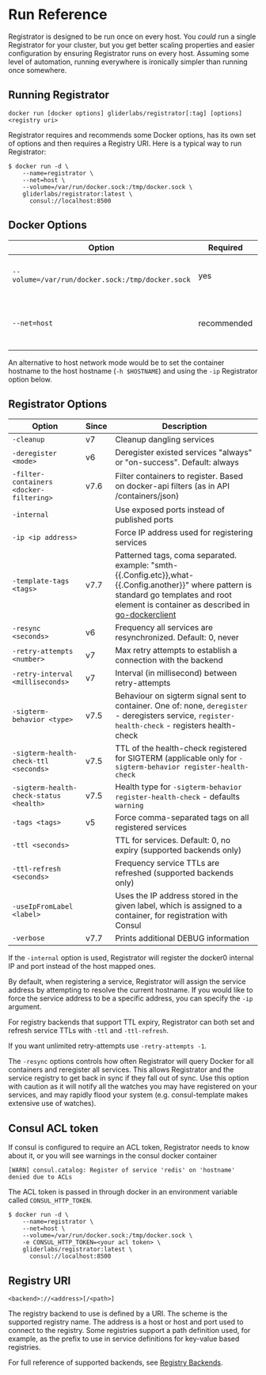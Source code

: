 # Run Reference

Registrator is designed to be run once on every host. You *could* run a single
Registrator for your cluster, but you get better scaling properties and easier
configuration by ensuring Registrator runs on every host. Assuming some level of
automation, running everywhere is ironically simpler than running once somewhere.

## Running Registrator

    docker run [docker options] gliderlabs/registrator[:tag] [options] <registry uri>

Registrator requires and recommends some Docker options, has its own set of options
and then requires a Registry URI. Here is a typical way to run Registrator:

    $ docker run -d \
        --name=registrator \
        --net=host \
        --volume=/var/run/docker.sock:/tmp/docker.sock \
        gliderlabs/registrator:latest \
          consul://localhost:8500

## Docker Options

Option                                           | Required    | Description
------                                           | --------    | -----------
`--volume=/var/run/docker.sock:/tmp/docker.sock` | yes         | Allows Registrator to access Docker API
`--net=host`                                     | recommended | Helps Registrator get host-level IP and hostname

An alternative to host network mode would be to set the container hostname to the host
hostname (`-h $HOSTNAME`) and using the `-ip` Registrator option below.

## Registrator Options

Option                                  | Since | Description
------                                  | ----- | -----------
`-cleanup`                              | v7    | Cleanup dangling services
`-deregister <mode>`                    | v6    | Deregister existed services "always" or "on-success". Default: always
`-filter-containers <docker-filtering>` |  v7.6 | Filter containers to register. Based on docker-api filters (as in API /containers/json)
`-internal`                             |       | Use exposed ports instead of published ports
`-ip <ip address>`                      |       | Force IP address used for registering services
`-template-tags <tags>`                | v7.7  | Patterned tags, coma separated. example: \"smth-{{.Config.etc}},what-{{.Config.another}}\" where pattern is standard go templates and root element is container as described in [go-dockerclient](github.com/fsouza/go-dockerclient)
`-resync <seconds>`                     | v6    | Frequency all services are resynchronized. Default: 0, never
`-retry-attempts <number>`              | v7    | Max retry attempts to establish a connection with the backend
`-retry-interval <milliseconds>`        | v7    | Interval (in millisecond) between retry-attempts
`-sigterm-behavior <type>`              | v7.5  | Behaviour on sigterm signal sent to container. One of: none, `deregister` - deregisters service, `register-health-check` - registers health-check
`-sigterm-health-check-ttl <seconds>`   | v7.5  | TTL of the health-check registered for SIGTERM (applicable only for `-sigterm-behavior register-health-check`
`-sigterm-health-check-status <health>` | v7.5  | Health type for `-sigterm-behavior register-health-check` - defaults `warning`
`-tags <tags>`                          | v5    | Force comma-separated tags on all registered services
`-ttl <seconds>`                        |       | TTL for services. Default: 0, no expiry (supported backends only)
`-ttl-refresh <seconds>`                |       | Frequency service TTLs are refreshed (supported backends only)
`-useIpFromLabel <label>`               |       | Uses the IP address stored in the given label, which is assigned to a container, for registration with Consul
`-verbose`                              | v7.7  | Prints additional DEBUG information

If the `-internal` option is used, Registrator will register the docker0
internal IP and port instead of the host mapped ones.

By default, when registering a service, Registrator will assign the service
address by attempting to resolve the current hostname. If you would like to
force the service address to be a specific address, you can specify the `-ip`
argument.

For registry backends that support TTL expiry, Registrator can both set and
refresh service TTLs with `-ttl` and `-ttl-refresh`.

If you want unlimited retry-attempts use `-retry-attempts -1`.

The `-resync` options controls how often Registrator will query Docker for all
containers and reregister all services.  This allows Registrator and the service
registry to get back in sync if they fall out of sync. Use this option with caution
as it will notify all the watches you may have registered on your services, and
may rapidly flood your system (e.g. consul-template makes extensive use of watches).

## Consul ACL token

If consul is configured to require an ACL token, Registrator needs to know about it,
or you will see warnings in the consul docker container

    [WARN] consul.catalog: Register of service 'redis' on 'hostname' denied due to ACLs

The ACL token is passed in through docker in an environment variable called `CONSUL_HTTP_TOKEN`.

    $ docker run -d \
        --name=registrator \
        --net=host \
        --volume=/var/run/docker.sock:/tmp/docker.sock \
        -e CONSUL_HTTP_TOKEN=<your acl token> \
        gliderlabs/registrator:latest \
          consul://localhost:8500

## Registry URI

    <backend>://<address>[/<path>]

The registry backend to use is defined by a URI. The scheme is the supported
registry name. The address is a host or host and port used to connect to the
registry. Some registries support a path definition used, for example, as the prefix to use
in service definitions for key-value based registries.

For full reference of supported backends, see [Registry Backends](backends.md).
